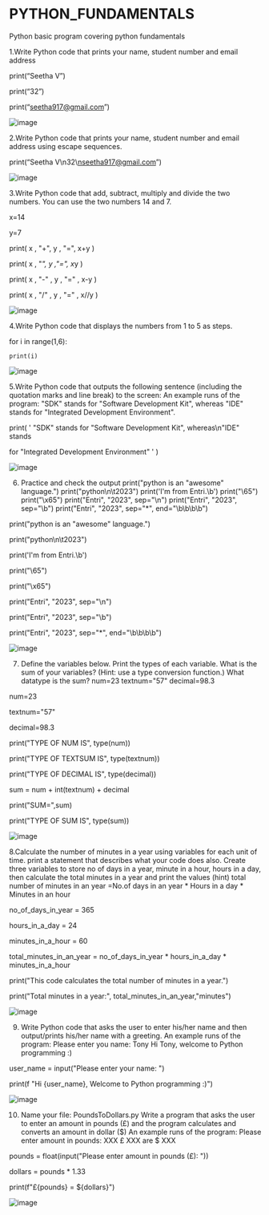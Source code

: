 # PYTHON_FUNDAMENTALS
Python basic program covering python fundamentals

1.Write Python code that prints your name, student number and email address 

print(“Seetha V”)

print(“32”)

print(“seetha917@gmail.com”)

![image](https://github.com/user-attachments/assets/9966c234-6eb3-451a-b612-52ddd84c1a9c)

 

2.Write Python code that prints your name, student number and email address using escape sequences.  

print(“Seetha V\n32\nseetha917@gmail.com”)

![image](https://github.com/user-attachments/assets/59faa0a6-e1ce-42e1-aa74-0f6e076b4ffb)

 
3.Write Python code that add, subtract, multiply and divide the two numbers. You can use the two numbers 14 and 7.

x=14

y=7

print( x , "+", y , "=", x+y )

print( x , "*", y ,"=", x*y )

print( x , "-" , y , "=" , x-y )

print( x , "/" , y , "=" , x//y )

![image](https://github.com/user-attachments/assets/ab0be74b-e322-46d1-978f-2aa1c6fe587f)


4.Write Python code that displays the numbers from 1 to 5 as steps. 

for i in range(1,6):

    print(i)  
    
![image](https://github.com/user-attachments/assets/78922213-0127-4c9b-851b-073d6b70af8f)

 
5.Write Python code that outputs the following sentence (including the quotation marks and line break) to the screen: An example runs of the program: "SDK" stands for "Software Development Kit", whereas "IDE" stands for "Integrated Development Environment". 

print( ' \"SDK\" stands for \"Software Development Kit\", whereas\n\"IDE\" stands

for \"Integrated Development Environment\" ' )

![image](https://github.com/user-attachments/assets/6e7b1c23-a170-49ea-b46f-1eaf6dd7440b)

 
6. Practice and check the output print("python is an \"awesome\" language.") print("python\n\t2023") print('I\'m from Entri.\b') print("\65") print("\x65") print("Entri", "2023", sep="\n") print("Entri", "2023", sep="\b") print("Entri", "2023", sep="*", end="\b\b\b\b")
   
print("python is an \"awesome\" language.")

print("python\n\t2023")

print('I\'m from Entri.\b')

print("\65")

print("\x65")

print("Entri", "2023", sep="\n")

print("Entri", "2023", sep="\b")

print("Entri", "2023", sep="*", end="\b\b\b\b")

![image](https://github.com/user-attachments/assets/19408478-fe88-4c73-9faf-0d40e18b75bc)

 
7. Define the variables below. Print the types of each variable. What is the sum of your variables? (Hint: use a type conversion function.) What datatype is the sum? num=23 textnum="57" decimal=98.3
 
num=23

textnum="57"

decimal=98.3

print("TYPE OF NUM IS", type(num))

print("TYPE OF TEXTSUM IS", type(textnum))

print("TYPE OF DECIMAL IS", type(decimal))

sum = num + int(textnum) + decimal

print("SUM=",sum)

print("TYPE OF SUM IS", type(sum))

![image](https://github.com/user-attachments/assets/693d3d4f-b651-4104-af1a-cbc2833a8593)

 
8.Calculate the number of minutes in a year using variables for each unit of time. print a statement that describes what your code does also. Create three variables to store no of days in a year, minute in a hour, hours in a day, then calculate the total minutes in a year and print the values (hint) total number of minutes in an year =No.of days in an year * Hours in a day * Minutes in an hour

no_of_days_in_year = 365

hours_in_a_day = 24

minutes_in_a_hour = 60

total_minutes_in_an_year = no_of_days_in_year * hours_in_a_day * minutes_in_a_hour

print("This code calculates the total number of minutes in a year.")

print("Total minutes in a year:", total_minutes_in_an_year,"minutes")

![image](https://github.com/user-attachments/assets/8ae37f66-4ab0-45fa-a061-f5fce6297b7e)

 
9. Write Python code that asks the user to enter his/her name and then output/prints his/her name with a greeting. An example runs of the program: Please enter you name: Tony Hi Tony, welcome to Python programming :)
    
 user_name = input("Please enter your name: ")
 
print(f "Hi {user_name}, Welcome to Python programming :)")

![image](https://github.com/user-attachments/assets/c8d6685f-ff1b-49ef-baa0-83c2517c02cb)

 
10. Name your file: PoundsToDollars.py Write a program that asks the user to enter an amount in pounds (£) and the program calculates and converts an amount in dollar ($) An example runs of the program: Please enter amount in pounds: XXX £ XXX are $ XXX
     
pounds = float(input("Please enter amount in pounds (£): "))

dollars = pounds * 1.33

print(f"£{pounds} = ${dollars}")

![image](https://github.com/user-attachments/assets/d9a30d75-79e3-47c6-8bc5-be84e1925b72)

 

